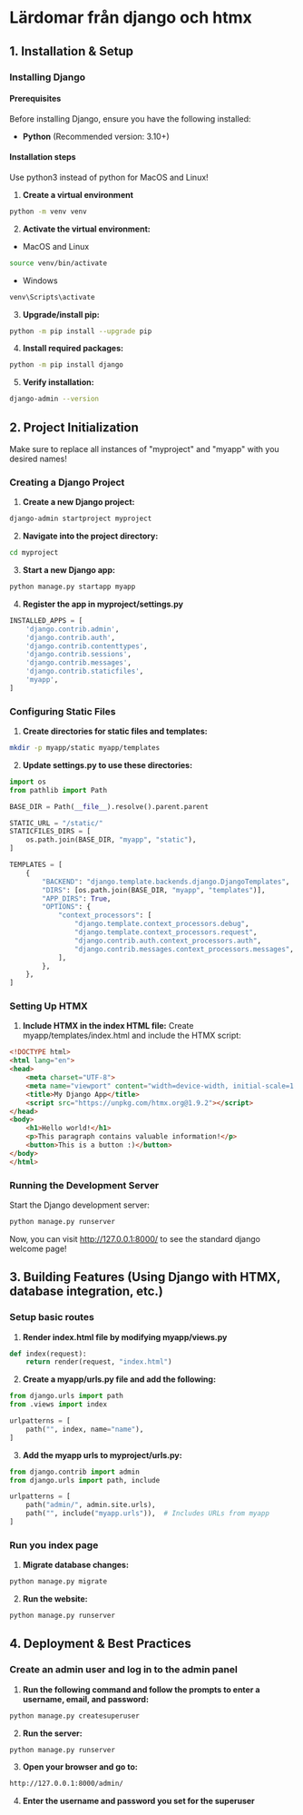 # Lärdomar från django och htmx

## 1. Installation & Setup

### Installing Django
#### Prerequisites
Before installing Django, ensure you have the following installed:

- **Python** (Recommended version: 3.10+)

#### Installation steps
Use python3 instead of python for MacOS and Linux!

1. **Create a virtual environment**
```sh
python -m venv venv
```
2. **Activate the virtual environment:**
* MacOS and Linux
```sh
source venv/bin/activate
```
* Windows
```sh
venv\Scripts\activate
```
3. **Upgrade/install pip:**
```sh
python -m pip install --upgrade pip
```
4. **Install required packages:**
```sh
python -m pip install django
```
5. **Verify installation:**
```sh
django-admin --version
```


## 2. Project Initialization
Make sure to replace all instances of "myproject" and "myapp" with you desired names!

### Creating a Django Project
1. **Create a new Django project:**
```sh
django-admin startproject myproject
```
2. **Navigate into the project directory:**
```sh
cd myproject
```
3. **Start a new Django app:**
```sh
python manage.py startapp myapp
```
4. **Register the app in myproject/settings.py**
```python
INSTALLED_APPS = [
    'django.contrib.admin',
    'django.contrib.auth',
    'django.contrib.contenttypes',
    'django.contrib.sessions',
    'django.contrib.messages',
    'django.contrib.staticfiles',
    'myapp',
]
```
### Configuring Static Files
1. **Create directories for static files and templates:**
```sh
mkdir -p myapp/static myapp/templates
```
2. **Update settings.py to use these directories:**
```python
import os
from pathlib import Path

BASE_DIR = Path(__file__).resolve().parent.parent

STATIC_URL = "/static/"
STATICFILES_DIRS = [
    os.path.join(BASE_DIR, "myapp", "static"),
]

TEMPLATES = [
    {
        "BACKEND": "django.template.backends.django.DjangoTemplates",
        "DIRS": [os.path.join(BASE_DIR, "myapp", "templates")],
        "APP_DIRS": True,
        "OPTIONS": {
            "context_processors": [
                "django.template.context_processors.debug",
                "django.template.context_processors.request",
                "django.contrib.auth.context_processors.auth",
                "django.contrib.messages.context_processors.messages",
            ],
        },
    },
]
```
### Setting Up HTMX
1. **Include HTMX in the index HTML file:**
Create myapp/templates/index.html and include the HTMX script:
```html
<!DOCTYPE html>
<html lang="en">
<head>
    <meta charset="UTF-8">
    <meta name="viewport" content="width=device-width, initial-scale=1.0">
    <title>My Django App</title>
    <script src="https://unpkg.com/htmx.org@1.9.2"></script>
</head>
<body>
    <h1>Hello world!</h1>
    <p>This paragraph contains valuable information!</p>
    <button>This is a button :)</button>
</body>
</html>
```
### Running the Development Server
Start the Django development server:
```sh
python manage.py runserver
```
Now, you can visit http://127.0.0.1:8000/ to see the standard django welcome page! 


## 3. Building Features (Using Django with HTMX, database integration, etc.)

### Setup basic routes
1. **Render index.html file by modifying myapp/views.py**
```python
def index(request):
    return render(request, "index.html")
```
2. **Create a myapp/urls.py file and add the following:**
```python
from django.urls import path
from .views import index

urlpatterns = [
    path("", index, name="name"),
]
```
3. **Add the myapp urls to myproject/urls.py:**
```python
from django.contrib import admin
from django.urls import path, include

urlpatterns = [
    path("admin/", admin.site.urls),
    path("", include("myapp.urls")),  # Includes URLs from myapp
]
```
### Run you index page
1. **Migrate database changes:**
```sh
python manage.py migrate
```
2. **Run the website:**
```sh
python manage.py runserver
```


## 4. Deployment & Best Practices

### Create an admin user and log in to the admin panel
1. **Run the following command and follow the prompts to enter a username, email, and password:**
```sh
python manage.py createsuperuser
```
2. **Run the server:**
```sh
python manage.py runserver
```
3. **Open your browser and go to:**
```sh
http://127.0.0.1:8000/admin/
```
4. **Enter the username and password you set for the superuser**
